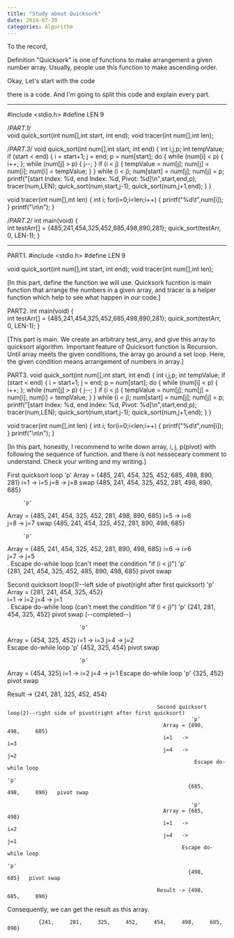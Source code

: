 ```yaml
---
title: "Study about Quicksork"
date: 2019-07-30 
categories: Algorithm
---
```


To the record,

Definition 
"Quicksork" is one of functions to make arrangement a given number array. Usually, people use this function to make ascending order.

Okay, Let's start with the code

there is a code. And I'm going to split this code and explain every part.

---




#include <stdio.h>
#define LEN 9

/*PART.1*/  
void quick_sort(int num[],int start, int end);
void tracer(int num[],int len);

/*PART.3*/ 
void quick_sort(int num[],int start, int end)
{
    int i,j,p;
    int tempValue; 
    if (start < end) 
    {
        i = start+1; 
        j = end;
        p = num[start]; 
        do 
        {
            while (num[i] < p)
            {
                i++; 
            };
            while (num[j] > p) 
            {
                j--; 
            }
            if (i < j)
            {
                tempValue = num[j];
                num[j] = num[i];
                num[i] = tempValue;
            }
        } while (i < j);
        num[start] = num[j];
        num[j] = p;
        printf("[start Index: %d, end Index: %d, Pivot: %d]\n",start,end,p); 
        tracer(num,LEN); 
        quick_sort(num,start,j-1);
        quick_sort(num,j+1,end);
    }
}
  
void tracer(int num[],int len)
{
    int i;
    for(i=0;i<len;i++)
    {
        printf("%d\t",num[i]);
    }
    printf("\n\n");
}

/*PART.2*/ 
int main(void)
{    
    int testArr[] = {485,241,454,325,452,685,498,890,281};
    quick_sort(testArr, 0, LEN-1); 
}




---

PART1.
#include <stdio.h>
#define LEN 9
  
void quick_sort(int num[],int start, int end);
void tracer(int num[],int len);
  
[In this part, define the function we will use. Quicksork fucntion is main function that arrange the numbers in a given array, and tracer is a helper function which help to see what happen in our code.]


PART2.
int main(void)
{    
    int testArr[] = {485,241,454,325,452,685,498,890,281};
    quick_sort(testArr, 0, LEN-1); 
}

[This part is main. We create an arbitrary test_arry, and give this array to quicksort algorithm. Important feature of Quicksort function is Recursion. Until array meets the given conditions, the array go around a set loop. Here, the given condition means arrangement of numbers in array.]


PART3.
void quick_sort(int num[],int start, int end)
{
    int i,j,p;
    int tempValue; 
    if (start < end) 
    {
        i = start+1; 
        j = end;
        p = num[start]; 
        do 
        {
            while (num[i] < p)
            {
                i++; 
            };
            while (num[j] > p) 
            {
                j--; 
            }
            if (i < j)
            {
                tempValue = num[j];
                num[j] = num[i];
                num[i] = tempValue;
            }
        } while (i < j);
        num[start] = num[j];
        num[j] = p;
        printf("[start Index: %d, end Index: %d, Pivot: %d]\n",start,end,p); 
        tracer(num,LEN); 
        quick_sort(num,start,j-1);
        quick_sort(num,j+1,end);
    }
}
  
void tracer(int num[],int len)
{
    int i;
    for(i=0;i<len;i++)
    {
        printf("%d\t",num[i]);
    }
    printf("\n\n");
}

[In this part, honestly, I recommend to write down array, i, j, p(pivot) with following the sequence of function. and there is not nesseceary comment to understand. Check your writing and my writing.]

First quicksort loop
         'p'
Array = {485,     241,     454,     325,     452,     685,     498,     890,     281}
i=1   ->                                              i=5
j=8   ->                                                                         j=8       swap
        {485,     241,     454,     325,     452,     281,     498,     890,     685}  
        

         'p'
Array = {485,     241,     454,     325,     452,     281,     498,     890,     685}
i=5   ->                                                       i=6  
j=8   ->                                                                j=7                swap
        {485,     241,     454,     325,     452,     281,     890,     498,     685}
        
         'p'
Array = {485,     241,     454,     325,     452,     281,     890,     498,     685}
i=6   ->                                                       i=6  
j=7   ->                                              j=5                                  
                                                       .
                                            Escape do-while loop 
                                    (can't meet the condition "if (i < j)")
                                                      'p'                                           
        {281,     241,     454,     325,     452,     485,     890,     498,     685}      pivot swap

Second quicksort loop(1)--left side of pivot(right after first quicksort)
         'p'
Array = {281,     241,     454,     325,     452}        
i=1   ->                   i=2
j=4   ->          j=1                              
                            .
                 Escape do-while loop 
         (can't meet the condition "if (i < j)")
                  'p'
        {241,     281,     454,     325,     452}   pivot swap
       (--completed--)  

                           'p'
Array =                   {454,     325,     452}
i=1   ->                                           i=3
j=4   ->                                     j=2    
                            Escape do-while loop
                                             'p'
                          {452,     325,     454}   pivot swap

                           'p'
Array =                   {454,     325}
i=1   ->                                  i=2
j=4   ->                            j=1
                        Escape do-while loop
                                    'p'
                          {325,     452}   pivot swap


Result -> {241,     281,     325,     452,     454}



                                                    Second quicksort loop(2)--right side of pivot(right after first quicksort)
                                                               'p'
                                                      Array = {890,     498,     685}        
                                                      i=1   ->                         i=3
                                                      j=4   ->                   j=2                              
                                                                Escape do-while loop
                                                                                 'p'
                                                              {685,     498,     890}   pivot swap
                                                              
                                                               'p'
                                                      Array = {685,     498}        
                                                      i=1   ->                i=2
                                                      j=4   ->          j=1
                                                            Escape do-while loop
                                                                        'p'
                                                              {498,     685}   pivot swap
                                                              
                                                    Result -> {498,     685,     890}
                                                              
                                                              
                                                          
                                                          
                                                          
Consequently, we can get the result as this array.
              
              {241,     281,     325,     452,     454,     498,     685,     890}
              
                                                                                                       


                                                                                                                 
                                                                                              




 

